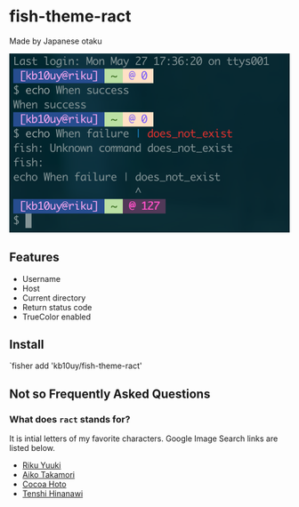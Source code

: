 # fish-theme-ract
Made by Japanese otaku

![screenshot](example.png)

## Features
* Username
* Host
* Current directory
* Return status code
* TrueColor enabled

## Install
`fisher add 'kb10uy/fish-theme-ract'

## Not so Frequently Asked Questions

### What does `ract` stands for?
It is intial letters of my favorite characters.
Google Image Search links are listed below.

* [Riku Yuuki](https://www.google.com/search?tbm=isch&q=結城莉玖)
* [Aiko Takamori](https://www.google.com/search?tbm=isch&q=高森藍子)
* [Cocoa Hoto](https://www.google.com/search?tbm=isch&q=保登心愛)
* [Tenshi Hinanawi](https://www.google.com/search?tbm=isch&q=比那名居天子)

